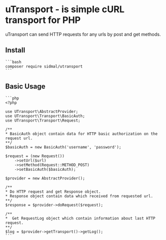 # uTransport - is simple cURL transport for PHP

uTransport can send HTTP requests for any urls by post and get methods.

## Install

    ```bash
    composer require sidmal/utransport
    ```
    
## Basic Usage

    ```php
    <?php
    
    use UTransport\AbstractProvider;
    use UTransport\Transport\BasicAuth;
    use UTransport\Transport\Request;
    
    /**
    * BasicAuth object contain data for HTTP basic authorization on the request url.
    **/
    $basicAuth = new BasicAuth('username', 'password');

    $request = (new Request())
        ->setUrl($url)
        ->setMethod(Request::METHOD_POST)
        ->setBasicAuth($basicAuth);
    
    $provider = new AbstractProvider();
    
    /**
    * Do HTTP request and get Response object.
    * Response object contain data which received from requested url.
    **/
    $response = $provider->doRequest($request);
    
    /**
    *  Get RequestLog object which contain information about last HTTP request.
    **/
    $log = $provider->getTransport()->getLog();
    ```